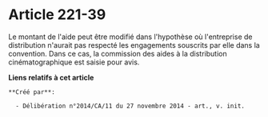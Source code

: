 # Article 221-39

Le montant de l'aide peut être modifié dans l'hypothèse où l'entreprise de distribution n'aurait pas respecté les engagements
souscrits par elle dans la convention. Dans ce cas, la commission des aides à la distribution cinématographique est saisie
pour avis.

**Liens relatifs à cet article**

	**Créé par**:

	  - Délibération n°2014/CA/11 du 27 novembre 2014 - art., v. init.

